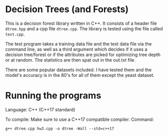 # Decision Trees (and Forests)

This is a decision forest library written in C++. It consists of a header file `dtree.hpp` and a cpp file `dtree.cpp`. The library is tested using the file called `test.cpp`.  

The test program takes a training data file and the test data file via the command line, as well as a third argument which decides if it uses a decision tree/forest or if the attributes are picked for optimizing tree depth or at random.
The statistics are then spat out in the out.txt file.

There are some popular datasets included. I have tested them and the model's accuracy is in the 80's for all of them except the yeast dataset.

# Running the programs
Language: C++ (C++17 standard)

To compile: Make sure to use a C++17 compatible compiler. Command:
```shell
g++ dtree.cpp hw3.cpp -o dtree -Wall --std=c++17
```

